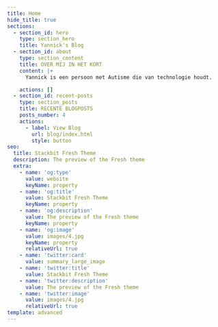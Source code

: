 ```yaml
---
title: Home
hide_title: true
sections:
  - section_id: hero
    type: section_hero
    title: Yannick's Blog
  - section_id: about
    type: section_content
    title: OVER MIJ IN HET KORT
    content: |+
      Yannick is een persoon met Autisme die van technologie houdt.

    actions: []
  - section_id: recent-posts
    type: section_posts
    title: RECENTE BLOGPOSTS
    posts_number: 4
    actions:
      - label: View Blog
        url: blog/index.html
        style: button
seo:
  title: Stackbit Fresh Theme
  description: The preview of the Fresh theme
  extra:
    - name: 'og:type'
      value: website
      keyName: property
    - name: 'og:title'
      value: Stackbit Fresh Theme
      keyName: property
    - name: 'og:description'
      value: The preview of the Fresh theme
      keyName: property
    - name: 'og:image'
      value: images/4.jpg
      keyName: property
      relativeUrl: true
    - name: 'twitter:card'
      value: summary_large_image
    - name: 'twitter:title'
      value: Stackbit Fresh Theme
    - name: 'twitter:description'
      value: The preview of the Fresh theme
    - name: 'twitter:image'
      value: images/4.jpg
      relativeUrl: true
template: advanced
---
```

